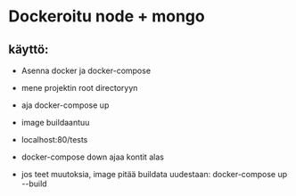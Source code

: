 # Dockeroitu node + mongo

## käyttö:

- Asenna docker ja docker-compose

- mene projektin root directoryyn

- aja docker-compose up

- image buildaantuu

- localhost:80/tests

- docker-compose down ajaa kontit alas

- jos teet muutoksia, image pitää buildata uudestaan: docker-compose up --build